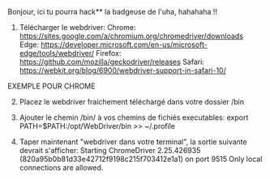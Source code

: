Bonjour, ici tu pourra hack** la badgeuse de l'uha, hahahaha !!

1. Télécharger le webdriver:
   Chrome: https://sites.google.com/a/chromium.org/chromedriver/downloads
   Edge: https://developer.microsoft.com/en-us/microsoft-edge/tools/webdriver/
   Firefox: https://github.com/mozilla/geckodriver/releases
   Safari: https://webkit.org/blog/6900/webdriver-support-in-safari-10/

EXEMPLE POUR CHROME

2. Placez le webdriver fraichement téléchargé dans votre dossier /bin

3. Ajouter le chemin /bin/<webdriver> à vos chemins de fichiés executables:
   export PATH=$PATH:/opt/WebDriver/bin >> ~/.profile

4. Taper maintenant "webdriver dans votre terminal", la sortie suivante devrait s'afficher:
   Starting ChromeDriver 2.25.426935 (820a95b0b81d33e42712f9198c215f703412e1a1) on port 9515
   Only local connections are allowed.
